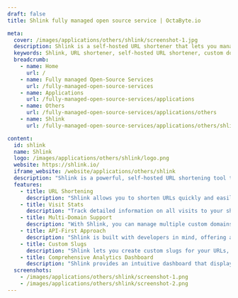 ```yaml
---
draft: false
title: Shlink fully managed open source service | OctaByte.io

meta:
  cover: /images/applications/others/shlink/screenshot-1.jpg
  description: Shlink is a self-hosted URL shortener that lets you manage your links under custom domains, track visitor stats, and use multi-domain support, all with an easy-to-use API.
  keywords: Shlink, URL shortener, self-hosted URL shortener, custom domains, URL shortening, analytics, visit stats, API-first, multi-domain support, URL tracking
  breadcrumb:
    - name: Home
      url: /
    - name: Fully managed Open-Source Services
      url: /fully-managed-open-source-services
    - name: Applications
      url: /fully-managed-open-source-services/applications
    - name: Others
      url: /fully-managed-open-source-services/applications/others
    - name: Shlink
      url: /fully-managed-open-source-services/applications/others/shlink

content:
  id: shlink
  name: Shlink
  logo: /images/applications/others/shlink/logo.png
  website: https://shlink.io/
  iframe_website: /website/applications/others/shlink
  description: "Shlink is a powerful, self-hosted URL shortening tool that gives you full control over your shortened links. With the ability to serve shortened URLs under your own custom domains, Shlink ensures privacy and brand consistency. In addition to basic URL shortening, Shlink offers comprehensive visit stats, including location tracking, browser details, and referral information, so you can gain valuable insights into your audience. The tool also supports multi-domain functionality, allowing you to serve multiple short domains under one Shlink instance. Whether you're a developer looking for an API-first solution or a business seeking detailed analytics, Shlink is designed to meet your needs."
  features:
    - title: URL Shortening
      description: "Shlink allows you to shorten URLs quickly and easily, providing a simple solution for managing and sharing links across the web."
    - title: Visit Stats
      description: "Track detailed information on all visits to your shortened URLs, including data on the visitor’s location, browser, and referrer for deeper insights into your audience."
    - title: Multi-Domain Support
      description: "With Shlink, you can manage multiple custom domains for your shortened links, making it possible to organize links by brand or category while using the same instance."
    - title: API-First Approach
      description: "Shlink is built with developers in mind, offering an API-first design that allows easy integration, simple authentication, and remote management of your shortened URLs."
    - title: Custom Slugs
      description: "Shlink lets you create custom slugs for your URLs, allowing you to maintain brand identity and make your links more recognizable and user-friendly."
    - title: Comprehensive Analytics Dashboard
      description: "Shlink provides an intuitive dashboard that displays detailed analytics for your shortened links, helping you track clicks, engagement, and other key metrics in real-time."
  screenshots:
    - /images/applications/others/shlink/screenshot-1.png
    - /images/applications/others/shlink/screenshot-2.png
---
```

